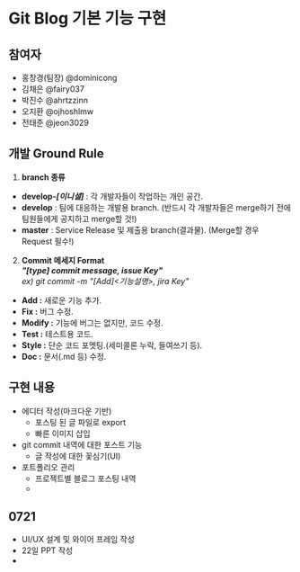 # Git Blog 기본 기능 구현

## 참여자
- 홍창경(팀장) @dominicong
- 김채은 @fairy037
- 박진수 @ahrtzzinn
- 오지환 @ojhoshlmw
- 전태준 @jeon3029

## 개발 Ground Rule
1. __branch 종류__
  - __develop-_[이니셜]___ : 각 개발자들이 작업하는 개인 공간.
  - __develop__ : 팀에 대응하는 개발용 branch. (반드시 각 개발자들은 merge하기 전에 팀원들에게 공지하고 merge할 것!)
  - __master__ : Service Release 및 제출용 branch(결과물). (Merge할 경우 Request 필수!)
   
2. __Commit 메세지 Format__  
  ___"[type] commit message, issue Key"___  
  _ex) git commit -m "[Add]<기능설명>, jira Key"_
  - __Add :__ 새로운 기능 추가.
  - __Fix :__ 버그 수정.
  - __Modify :__ 기능에 버그는 없지만, 코드 수정.
  - __Test :__ 테스트용 코드.
  - __Style :__ 단순 코드 포멧팅.(세미콜론 누락, 들여쓰기 등).
  - __Doc :__ 문서(.md 등) 수정.


## 구현 내용
- 에디터 작성(마크다운 기반)
  - 포스팅 된 글 파일로 export
  - 빠른 이미지 삽입
- git commit 내역에 대한 포스트 기능
  - 글 작성에 대한 꽃심기(UI)
- 포트폴리오 관리
  - 프로젝트별 블로그 포스팅 내역
  - 
  
## 0721 
- UI/UX 설계 및 와이어 프레임 작성 
- 22일 PPT 작성
-  

